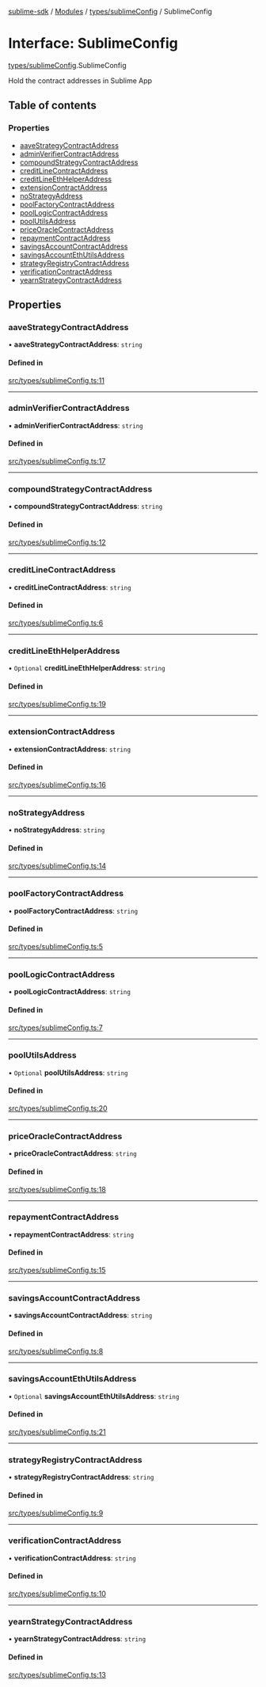 [sublime-sdk](../README.md) / [Modules](../modules.md) / [types/sublimeConfig](../modules/types_sublimeConfig.md) / SublimeConfig

# Interface: SublimeConfig

[types/sublimeConfig](../modules/types_sublimeConfig.md).SublimeConfig

Hold the contract addresses in Sublime App

## Table of contents

### Properties

- [aaveStrategyContractAddress](types_sublimeConfig.SublimeConfig.md#aavestrategycontractaddress)
- [adminVerifierContractAddress](types_sublimeConfig.SublimeConfig.md#adminverifiercontractaddress)
- [compoundStrategyContractAddress](types_sublimeConfig.SublimeConfig.md#compoundstrategycontractaddress)
- [creditLineContractAddress](types_sublimeConfig.SublimeConfig.md#creditlinecontractaddress)
- [creditLineEthHelperAddress](types_sublimeConfig.SublimeConfig.md#creditlineethhelperaddress)
- [extensionContractAddress](types_sublimeConfig.SublimeConfig.md#extensioncontractaddress)
- [noStrategyAddress](types_sublimeConfig.SublimeConfig.md#nostrategyaddress)
- [poolFactoryContractAddress](types_sublimeConfig.SublimeConfig.md#poolfactorycontractaddress)
- [poolLogicContractAddress](types_sublimeConfig.SublimeConfig.md#poollogiccontractaddress)
- [poolUtilsAddress](types_sublimeConfig.SublimeConfig.md#poolutilsaddress)
- [priceOracleContractAddress](types_sublimeConfig.SublimeConfig.md#priceoraclecontractaddress)
- [repaymentContractAddress](types_sublimeConfig.SublimeConfig.md#repaymentcontractaddress)
- [savingsAccountContractAddress](types_sublimeConfig.SublimeConfig.md#savingsaccountcontractaddress)
- [savingsAccountEthUtilsAddress](types_sublimeConfig.SublimeConfig.md#savingsaccountethutilsaddress)
- [strategyRegistryContractAddress](types_sublimeConfig.SublimeConfig.md#strategyregistrycontractaddress)
- [verificationContractAddress](types_sublimeConfig.SublimeConfig.md#verificationcontractaddress)
- [yearnStrategyContractAddress](types_sublimeConfig.SublimeConfig.md#yearnstrategycontractaddress)

## Properties

### aaveStrategyContractAddress

• **aaveStrategyContractAddress**: `string`

#### Defined in

[src/types/sublimeConfig.ts:11](https://github.com/sublime-finance/sublime-sdk/blob/711fd4e/src/types/sublimeConfig.ts#L11)

___

### adminVerifierContractAddress

• **adminVerifierContractAddress**: `string`

#### Defined in

[src/types/sublimeConfig.ts:17](https://github.com/sublime-finance/sublime-sdk/blob/711fd4e/src/types/sublimeConfig.ts#L17)

___

### compoundStrategyContractAddress

• **compoundStrategyContractAddress**: `string`

#### Defined in

[src/types/sublimeConfig.ts:12](https://github.com/sublime-finance/sublime-sdk/blob/711fd4e/src/types/sublimeConfig.ts#L12)

___

### creditLineContractAddress

• **creditLineContractAddress**: `string`

#### Defined in

[src/types/sublimeConfig.ts:6](https://github.com/sublime-finance/sublime-sdk/blob/711fd4e/src/types/sublimeConfig.ts#L6)

___

### creditLineEthHelperAddress

• `Optional` **creditLineEthHelperAddress**: `string`

#### Defined in

[src/types/sublimeConfig.ts:19](https://github.com/sublime-finance/sublime-sdk/blob/711fd4e/src/types/sublimeConfig.ts#L19)

___

### extensionContractAddress

• **extensionContractAddress**: `string`

#### Defined in

[src/types/sublimeConfig.ts:16](https://github.com/sublime-finance/sublime-sdk/blob/711fd4e/src/types/sublimeConfig.ts#L16)

___

### noStrategyAddress

• **noStrategyAddress**: `string`

#### Defined in

[src/types/sublimeConfig.ts:14](https://github.com/sublime-finance/sublime-sdk/blob/711fd4e/src/types/sublimeConfig.ts#L14)

___

### poolFactoryContractAddress

• **poolFactoryContractAddress**: `string`

#### Defined in

[src/types/sublimeConfig.ts:5](https://github.com/sublime-finance/sublime-sdk/blob/711fd4e/src/types/sublimeConfig.ts#L5)

___

### poolLogicContractAddress

• **poolLogicContractAddress**: `string`

#### Defined in

[src/types/sublimeConfig.ts:7](https://github.com/sublime-finance/sublime-sdk/blob/711fd4e/src/types/sublimeConfig.ts#L7)

___

### poolUtilsAddress

• `Optional` **poolUtilsAddress**: `string`

#### Defined in

[src/types/sublimeConfig.ts:20](https://github.com/sublime-finance/sublime-sdk/blob/711fd4e/src/types/sublimeConfig.ts#L20)

___

### priceOracleContractAddress

• **priceOracleContractAddress**: `string`

#### Defined in

[src/types/sublimeConfig.ts:18](https://github.com/sublime-finance/sublime-sdk/blob/711fd4e/src/types/sublimeConfig.ts#L18)

___

### repaymentContractAddress

• **repaymentContractAddress**: `string`

#### Defined in

[src/types/sublimeConfig.ts:15](https://github.com/sublime-finance/sublime-sdk/blob/711fd4e/src/types/sublimeConfig.ts#L15)

___

### savingsAccountContractAddress

• **savingsAccountContractAddress**: `string`

#### Defined in

[src/types/sublimeConfig.ts:8](https://github.com/sublime-finance/sublime-sdk/blob/711fd4e/src/types/sublimeConfig.ts#L8)

___

### savingsAccountEthUtilsAddress

• `Optional` **savingsAccountEthUtilsAddress**: `string`

#### Defined in

[src/types/sublimeConfig.ts:21](https://github.com/sublime-finance/sublime-sdk/blob/711fd4e/src/types/sublimeConfig.ts#L21)

___

### strategyRegistryContractAddress

• **strategyRegistryContractAddress**: `string`

#### Defined in

[src/types/sublimeConfig.ts:9](https://github.com/sublime-finance/sublime-sdk/blob/711fd4e/src/types/sublimeConfig.ts#L9)

___

### verificationContractAddress

• **verificationContractAddress**: `string`

#### Defined in

[src/types/sublimeConfig.ts:10](https://github.com/sublime-finance/sublime-sdk/blob/711fd4e/src/types/sublimeConfig.ts#L10)

___

### yearnStrategyContractAddress

• **yearnStrategyContractAddress**: `string`

#### Defined in

[src/types/sublimeConfig.ts:13](https://github.com/sublime-finance/sublime-sdk/blob/711fd4e/src/types/sublimeConfig.ts#L13)
